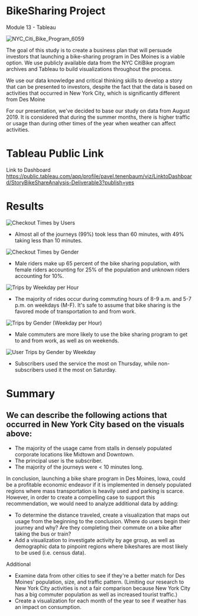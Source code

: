 # BikeSharing Project 

Module 13 - Tableau

![NYC_Citi_Bike_Program_6059](https://user-images.githubusercontent.com/93852380/155411070-621ff9cb-8832-46f9-a02a-8cee36411bea.jpg)

The goal of this study is to create a business plan that will persuade investors that launching a bike-sharing program in Des Moines is a viable option. We use publicly available data from the NYC CitiBike program archives and Tableau to build visualizations throughout the process.

We use our data knowledge and critical thinking skills to develop a story that can be presented to investors, despite the fact that the data is based on activities that occurred in New York City, which is significantly different from Des Moine

For our presentation, we've decided to base our study on data from August 2019. It is considered that during the summer months, there is higher traffic or usage than during other times of the year when weather can affect activities.

# Tableau Public Link

Link to Dashboard https://public.tableau.com/app/profile/pavel.tenenbaum/viz/LinktoDashboard/StoryBikeShareAnalysis-Deliverable3?publish=yes



# Results

![Checkout Times by Users](https://user-images.githubusercontent.com/93852380/155411986-beb62782-eac0-4591-bd74-31efa02e94dc.png)
* Almost all of the journeys (99%) took less than 60 minutes, with 49% taking less than 10 minutes.


![Checkout Times by Gender](https://user-images.githubusercontent.com/93852380/155412402-507833b8-0555-43e1-a542-0a4b311c7653.png)
* Male riders make up 65 percent of the bike sharing population, with female riders accounting for 25% of the population and unknown riders accounting for 10%.


![Trips by Weekday per Hour](https://user-images.githubusercontent.com/93852380/155412747-675c64a1-18a8-4202-b2e0-869417d80f56.png)
* The majority of rides occur during commuting hours of 8-9 a.m. and 5-7 p.m. on weekdays (M-F). It's safe to assume that bike sharing is the favored mode of transportation to and from work.


![Trips by Gender (Weekday per Hour)](https://user-images.githubusercontent.com/93852380/155412889-17024a9d-a49b-4303-86bd-d587b484e496.png)
* Male commuters are more likely to use the bike sharing program to get to and from work, as well as on weekends.

![User Trips by Gender by Weekday](https://user-images.githubusercontent.com/93852380/155413049-b424ed42-318a-4062-b365-4b87bd9136ab.png)
* Subscribers used the service the most on Thursday, while non-subscribers used it the most on Saturday.



# Summary

## We can describe the following actions that occurred in New York City based on the visuals above:

* The majority of the usage came from stalls in densely populated corporate locations like Midtown and Downtown.
* The principal user is the subscriber.
* The majority of the journeys were < 10 minutes long.


In conclusion, launching a bike share program in Des Moines, Iowa, could be a profitable economic endeavor if it is implemented in densely populated regions where mass transportation is heavily used and parking is scarce. However, in order to create a compelling case to support this recommendation, we would need to analyze additional data by adding:

* To determine the distance traveled, create a visualization that maps out usage from the beginning to the conclusion. Where do users begin their journey and why? Are they completing their commute on a bike after taking the bus or train?
* Add a visualization to investigate activity by age group, as well as demographic data to pinpoint regions where bikeshares are most likely to be used (i.e. census data).

Additional

* Examine data from other cities to see if they're a better match for Des Moines' population, size, and traffic pattern. (Limiting our research to New York City activities is not a fair comparison because New York City has a big commuter population as well as increased tourist traffic.)
* Create a visualization for each month of the year to see if weather has an impact on consumption.
